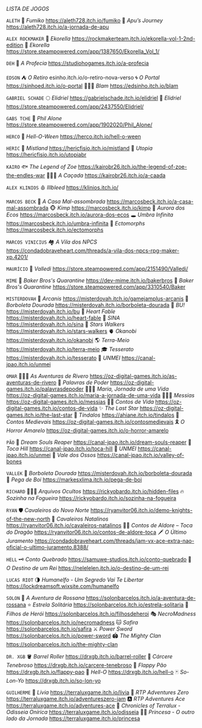 *LISTA DE JOGOS*

`ALETH`
🍬 *Fumiko* https://aleth728.itch.io/fumiko
🐇 *Apu’s Journey* https://aleth728.itch.io/a-jornada-de-apu

`ALEX ROCKMAKER`
🍊 *Ekorella* https://rockmakerteam.itch.io/ekorella-vol-1-2nd-edition
🛒 *Ekorella* https://store.steampowered.com/app/1387650/Ekorella_Vol_1/

`DEH`
🔮 *A Profecia* https://studiohogames.itch.io/a-profecia

`EDSON` 
⛺ *O Retiro* esinho.itch.io/o-retiro-nova-verso
🌀 *O Portal* https://sinhoed.itch.io/o-portal
🧙🏼‍♀️ *Blam* https://edsinho.itch.io/blam

`GABRIEL SCHADE`
🌕 *Elidriel* https://gabrielschade.itch.io/elidriel
🛒 *Elidriel* https://store.steampowered.com/app/2437550/Elidriel/

`GABS TCHE`
🛒 *Phil Alone* https://store.steampowered.com/app/1902020/Phil_Alone/

`HERCO`
🎃 *Hell-O-Ween* https://herco.itch.io/hell-o-ween

`HERIC`
🧪 *Mistland* https://hericfisio.itch.io/mistland
📱 *Utopia* https://hericfisio.itch.io/utopiabr

`KAIRO`
🐟 *The Legend of Zoe* https://kairobr26.itch.io/the-legend-of-zoe-the-endles-war
🧛🏻‍♂️ *A Caçada* https://kairobr26.itch.io/a-caada

`ALEX KLINIOS`
🩸 *Illbleed* https://klinios.itch.io/

`MARCOS BECK`
🏫 *A Casa Mal-assombrada* https://marcosbeck.itch.io/a-casa-mal-assombrada 
🐵 *Kimp* https://marcosbeck.itch.io/kimp
💫 *Aurora dos Ecos* https://marcosbeck.itch.io/aurora-dos-ecos
🕳️ *Umbra Infinita* https://marcosbeck.itch.io/umbra-infinita
🐀 *Ectomorphs* https://marcosbeck.itch.io/ectomorphs

`MARCOS VINICIUS`
🏘️ *A Vila dos NPCS* https://condadobraveheart.com/threads/a-vila-dos-npcs-rpg-maker-xp.4201/

`MAURÍCIO`
🛒 *Valledi* https://store.steampowered.com/app/2151490/Valledi/

`MIME` 
🎈 *Baker Bros's Quarantine* https://dev-mime.itch.io/bakerbros
🛒 *Baker Bros's Quarantine* https://store.steampowered.com/app/3310540/Baker

`MISTERDOVAH` 
🏢 *Arcanis* https://misterdovah.itch.io/gamejamplus-arcanis
🦋 *Borboleta Dourada* https://misterdovah.itch.io/borboleta-dourada
👻 *BU!* https://misterdovah.itch.io/bu
🏰 *Heart Fable* https://misterdovah.itch.io/heart-fable
👺 *SINA* https://misterdovah.itch.io/sina
🌟 *Stars Walkers* https://misterdovah.itch.io/stars-walkers
🫀 *Okanobi* https://misterdovah.itch.io/okanobi
🌎 *Terra-Meio* https://misterdovah.itch.io/terra-meio
🎓 *Tesserato* https://misterdovah.itch.io/tesserato
🧩 *UNMEI* https://canal-jpao.itch.io/unmei

`OMAR`
👨🏼‍🦳 *As Aventuras de Rivero* https://oz-digital-games.itch.io/as-aventuras-de-rivero
👑 *Palavras de Poder* https://oz-digital-games.itch.io/palavrasdepoder
🙍🏽‍♀️ *Maria, Jornada de uma Vida* https://oz-digital-games.itch.io/maria-a-jornada-de-uma-vida
🧖🏻‍♂️ *Messias* https://oz-digital-games.itch.io/messias
👶🏻 *Contos de Vida* https://oz-digital-games.itch.io/contos-de-vida
✨ *The Last Star* https://oz-digital-games.itch.io/the-last-star
🐺 *Tíndalos* https://ahiane.itch.io/tindalos
🐎 *Contos Medievais* https://oz-digital-games.itch.io/contosmedievais
🎗 *O Horror Amarelo* https://oz-digital-games.itch.io/o-horror-amarelo

`PÃO`
🔪 *Dream Souls Reaper* https://canal-jpao.itch.io/dream-souls-reaper
👹 *Toca Hill* https://canal-jpao.itch.io/toca-hill
🧩 *UNMEI* https://canal-jpao.itch.io/unmei
🦴 *Vale dos Ossos* https://canal-jpao.itch.io/valley-of-bones

`VALLEK`
🦋 *Borboleta Dourada* https://misterdovah.itch.io/borboleta-dourada
🐂 *Pega de Boi* https://markesxlima.itch.io/pega-de-boi

`RICHARD`
👨🏻‍✈ *Arquivos Ocultos* https://rickyobardo.itch.io/hidden-files
🔥 *Sozinha na Fogueira* https://rickyobardo.itch.io/sozinha-na-fogueira

`RYAN` 
🛡️ *Cavaleiros do Novo Norte* https://ryanvitor06.itch.io/demo-knights-of-the-new-north
🎄 *Cavaleiros Natalinos* https://ryanvitor06.itch.io/cavaleiros-natalinos
🐦‍🔥 *Contos de Aldore – Toca do Dragão* https://ryanvitor06.itch.io/contos-de-aldore-toca
🗡 *O Último Juramento* https://condadobraveheart.com/threads/jam-vx-ace-extra-nao-oficial-o-ultimo-juramento.8388/ 

`HELL`
🗝 *Conto Quebrado* https://samuwe-studios.itch.io/conto-quebrado 
👑 *O Destino de um Rei* https://nelelelen.itch.io/o-destino-de-um-rei 

`LUCAS RIOT`
🌗 *Humanelfo - Um Segredo Vai Te Libertar* https://lockdreamsoft.wixsite.com/humanelfo 

`SOLON`
🐰 *A Aventura de Rossana* https://solonbarcelos.itch.io/a-aventura-de-rossana
⭐ *Estrela Solitária* https://solonbarcelos.itch.io/estrela-solitaria
💠 *Filhos de Herói* https://solonbarcelos.itch.io/filhosdeheroi
🎭 *NecroMadness* https://solonbarcelos.itch.io/necromadness 
🐱 *Safira* https://solonbarcelos.itch.io/safira 
⚔ *Power Sword* https://solonbarcelos.itch.io/power-sword
🏟 *The Mighty Clan* https://solonbarcelos.itch.io/the-mighty-clan

`DR. XGB`
🪣 *Barrel Roller* https://drxgb.itch.io/barrel-roller 
🕋 *Cárcere Tenebroso* https://drxgb.itch.io/carcere-tenebroso 
🥖 *Flappy Pão* https://drxgb.itch.io/flappy-pao 
🔵 *Hell-O* https://drxgb.itch.io/hell-o 
🃏 *So-Lon-Yo* https://drxgb.itch.io/so-lon-yo 

`GUILHERME`
👤 *Livia* https://terraluxgame.itch.io/livia 
⿠ *RTP Adventures Zero* https://terraluxgame.itch.io/adventureszero-jam 
🅰 *RTP Adventures Ace* https://terraluxgame.itch.io/adventures-ace 
🪽 *Chronicles of Terralux - Odisseia Onírica* https://terraluxgame.itch.io/odisseia 
👸🏼 *Princesa - O outro lado da Jornada* https://terraluxgame.itch.io/princesa 